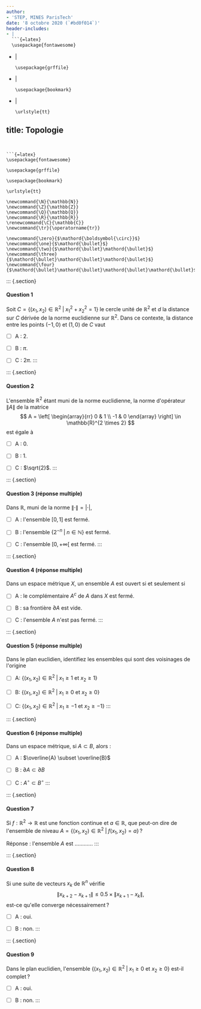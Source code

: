 ```yaml
---
author:
- 'STEP, MINES ParisTech'
date: '8 octobre 2020 (`#bd0f014`)'
header-includes:
- |
  ```{=latex}
  \usepackage{fontawesome}
  ```
- |
  ```{=latex}
  \usepackage{grffile}
  ```
- |
  ```{=latex}
  \usepackage{bookmark}
  ```
- |
  ```{=latex}
  \urlstyle{tt}
  ```
title: Topologie
---
```


```{=latex}
\usepackage{fontawesome}
```

```{=latex}
\usepackage{grffile}
```

```{=latex}
\usepackage{bookmark}
```

```{=latex}
\urlstyle{tt}
```

```{=tex}
\newcommand{\N}{\mathbb{N}}
\newcommand{\Z}{\mathbb{Z}}
\newcommand{\Q}{\mathbb{Q}}
\newcommand{\R}{\mathbb{R}}
\renewcommand{\C}{\mathbb{C}}
\newcommand{\tr}{\operatorname{tr}}
```
```{=tex}
\newcommand{\zero}{$\mathord{\boldsymbol{\circ}}$}
\newcommand{\one}{$\mathord{\bullet}$}
\newcommand{\two}{$\mathord{\bullet}\mathord{\bullet}$}
\newcommand{\three}{$\mathord{\bullet}\mathord{\bullet}\mathord{\bullet}$}
\newcommand{\four}{$\mathord{\bullet}\mathord{\bullet}\mathord{\bullet}\mathord{\bullet}$}
```
::: {.section}
#### Question 1

Soit $C = \{(x_1, x_2) \in \mathbb{R}^2 \; | \; x_1^2+x_2^2 = 1\}$ le
cercle unité de $\mathbb{R}^2$ et $d$ la distance sur $C$ dérivée de la
norme euclidienne sur $\mathbb{R}^2$. Dans ce contexte, la distance
entre les points $(-1,0)$ et $(1,0)$ de $C$ vaut

-   [ ] A : $2$.

-   [ ] B : $\pi$.

-   [ ] C : $2 \pi$.
:::

::: {.section}
#### Question 2

L'ensemble $\mathbb{R}^2$ étant muni de la norme euclidienne, la norme
d'opérateur $\|A\|$ de la matrice $$
A = \left[
  \begin{array}{rr}
  0 & 1 \\
  -1 & 0
  \end{array} 
\right] \in \mathbb{R}^{2 \times 2}
$$ est égale à

-   [ ] A : $0$.

-   [ ] B : $1$.

-   [ ] C : $\sqrt{2}$.
:::

::: {.section}
#### Question 3 (réponse multiple)

Dans $\mathbb{R}$, muni de la norme $\|\cdot\| = |\cdot|$,

-   [ ] A : l'ensemble $[0,1]$ est fermé.

-   [ ] B : l'ensemble $\{2^{-n} \; | \; n \in \mathbb{N}\}$ est fermé.

-   [ ] C : l'ensemble $\left[0, +\infty\right[$ est fermé.
:::

::: {.section}
#### Question 4 (réponse multiple)

Dans un espace métrique $X$, un ensemble $A$ est ouvert si et seulement
si

-   [ ] A : le complémentaire $A^c$ de $A$ dans $X$ est fermé.

-   [ ] B : sa frontière $\partial A$ est vide.

-   [ ] C : l'ensemble $A$ n'est pas fermé.
:::

::: {.section}
#### Question 5 (réponse multiple)

Dans le plan euclidien, identifiez les ensembles qui sont des voisinages
de l'origine

-   [ ] A:
    $\{(x_1,x_2) \in \mathbb{R}^2 \; | \; x_1 \geq 1 \mbox{ et } x_2 \geq 1\}$

-   [ ] B:
    $\{(x_1,x_2) \in \mathbb{R}^2 \; | \; x_1 \geq 0 \mbox{ et } x_2 \geq 0\}$

-   [ ] C:
    $\{(x_1,x_2) \in \mathbb{R}^2 \; | \; x_1 \geq -1 \mbox{ et } x_2 \geq -1\}$
:::

::: {.section}
#### Question 6 (réponse multiple)

Dans un espace métrique, si $A \subset B$, alors :

-   [ ] A : $\overline{A} \subset \overline{B}$

-   [ ] B : $\partial A \subset \partial B$

-   [ ] C : $A^{\circ} \subset B^{\circ}$
:::

::: {.section}
#### Question 7

Si $f: \mathbb{R}^2 \to \mathbb{R}$ est une fonction continue et
$a \in \mathbb{R}$, que peut-on dire de l'ensemble de niveau
$A = \{(x_1, x_2) \in \mathbb{R}^2 \; | \; f(x_1, x_2) = a\}$ ?

Réponse : l'ensemble $A$ est ............
:::

::: {.section}
#### Question 8

Si une suite de vecteurs $x_k$ de $\mathbb{R}^n$ vérifie $$
{\|x_{k+2} - x_{k+1}\|} \leq 0.5 \times {\|x_{k+1} - x_k\|},
$$ est-ce qu'elle converge nécessairement ?

-   [ ] A : oui.

-   [ ] B : non.
:::

::: {.section}
#### Question 9

Dans le plan euclidien, l'ensemble
$\{(x_1, x_2) \in \mathbb{R}^2 \; | \; x_1 \geq 0 \mbox{ et } x_2 \geq 0\}$
est-il complet ?

-   [ ] A : oui.

-   [ ] B : non.
:::
